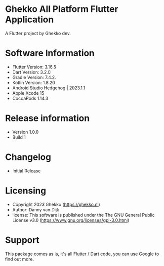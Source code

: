 # Ghekko All Platform Flutter Application

A Flutter project by Ghekko dev.

# Software Information

- Flutter Version: 3.16.5
- Dart Version: 3.2.0
- Gradle Version: 7.4.2.
- Kotlin Version: 1.8.20
- Android Studio Hedgehog | 2023.1.1
- Apple Xcode 15
- CocoaPods 1.14.3

# Release information

- Version 1.0.0
- Build 1

# Changelog
- Initial Release

# Licensing
- Copyright 2023 Ghekko (https://ghekko.nl)
- Author: Danny van Dijk
- license: This software is published under the The GNU General Public License v3.0 (https://www.gnu.org/licenses/gpl-3.0.html)
 

# Support
This package comes as is, it's all Flutter / Dart code, you can use Google to find out more.
